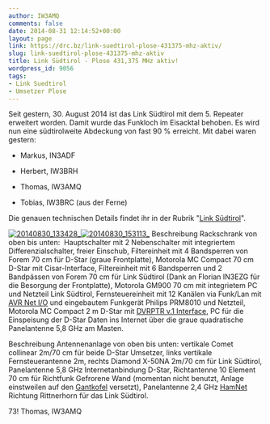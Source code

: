 ```yaml
---
author: IW3AMQ
comments: false
date: 2014-08-31 12:14:52+00:00
layout: page
link: https://drc.bz/link-suedtirol-plose-431375-mhz-aktiv/
slug: link-suedtirol-plose-431375-mhz-aktiv
title: Link Südtirol - Plose 431,375 MHz aktiv!
wordpress_id: 9056
tags:
- Link Suedtirol
- Umsetzer Plose
---
```


Seit gestern, 30. August 2014 ist das Link Südtirol mit dem 5. Repeater erweitert worden. Damit wurde das Funkloch im Eisacktal behoben. Es wird nun eine südtirolweite Abdeckung von fast 90 % erreicht. Mit dabei waren gestern:



	
  * Markus, IN3ADF

	
  * Herbert, IW3BRH

	
  * Thomas, IW3AMQ

	
  * Tobias, IW3BRC (aus der Ferne)


Die genauen technischen Details findet ihr in der Rubrik "[Link Südtirol](https://drc.bz/link-suedtirol/)".

[![20140830_133428_](https://drc.bz/wp-content/uploads/2014/08/20140830_133428_-150x150.jpg)](https://drc.bz/wp-content/uploads/2014/08/20140830_133428_.jpg)[![20140830_153113_](https://drc.bz/wp-content/uploads/2014/08/20140830_153113_-150x150.jpg)](https://drc.bz/wp-content/uploads/2014/08/20140830_153113_.jpg) Beschreibung Rackschrank von oben bis unten:  Hauptschalter mit 2 Nebenschalter mit integriertem Differenzialschalter, freier Einschub, Filtereinheit mit 4 Bandsperren von Forem 70 cm für D-Star (graue Frontplatte), Motorola MC Compact 70 cm D-Star mit Cisar-Interface, Filtereinheit mit 6 Bandsperren und 2 Bandpässen von Forem 70 cm für Link Südtirol (Dank an Florian IN3EZG für die Besorgung der Frontplatte), Motorola GM900 70 cm mit integrietem PC und Netzteil Link Südtirol, Fernsteuereinheit mit 12 Kanälen via Funk/Lan mit [AVR Net I/O](http://cisarbz.org/wordpress/?p=847) und eingebautem Funkgerät Philips PRM8010 und Netzteil, Motorola MC Compact 2 m D-Star mit [DVRPTR v.1 Interface](http://shop.dvrptr.de/), PC für die Einspeisung der D-Star Daten ins Internet über die graue quadratische Panelantenne 5,8 GHz am Masten.

Beschreibung Antennenanlage von oben bis unten: vertikale Comet collinear 2m/70 cm für beide D-Star Umsetzer, links vertikale Fernsteuerantenne 2m, rechts Diamond X-50NA 2m/70 cm für Link Südtirol, Panelantenne 5,8 GHz Internetanbindung D-Star, Richtantenne 10 Element 70 cm für Richtfunk Gefrorene Wand (momentan nicht benutzt, Anlage einstweilen auf den [Gantkofel](https://drc.bz/relaisstandorte/gantkofel/) versetzt), Panelantenne 2,4 GHz [HamNet](http://hamnetdb.net/mapwindow.cgi?as=64600) Richtung Rittnerhorn für das Link Südtirol.

73! Thomas, IW3AMQ

